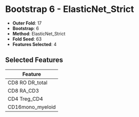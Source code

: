 # Bootstrap 6 - ElasticNet_Strict

- **Outer Fold**: 17
- **Bootstrap**: 6
- **Method**: ElasticNet_Strict
- **Fold Seed**: 63
- **Features Selected**: 4

## Selected Features

| Feature |
|---------|
| CD8 RO DR_total |
| CD8 RA_CD3 |
| CD4 Treg_CD4 |
| CD16mono_myeloid |
